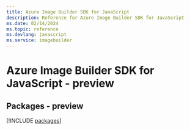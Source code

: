 ```yaml
---
title: Azure Image Builder SDK for JavaScript
description: Reference for Azure Image Builder SDK for JavaScript
ms.date: 02/14/2024
ms.topic: reference
ms.devlang: javascript
ms.service: imagebuilder
---
```

# Azure Image Builder SDK for JavaScript - preview
## Packages - preview
[!INCLUDE [packages](image-builder-index.md)]